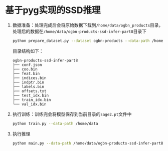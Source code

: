 # 基于pyg实现的SSD推理

1. 数据准备：处理完成后会将原始数据下载到`/home/data/ogbn_products`目录，处理后的数据在`/home/data/ogbn-products-ssd-infer-part8`目录下
    ```bash
    python prepare_dataset.py --dataset ogbn-products --data-path /home/data --num-parts 8 --part-method metis
    ```
    目录结构如下：
    ```
    ogbn-products-ssd-infer-part8
    ├── conf.json
    ├── coo.bin
    ├── feat.bin
    ├── indices.bin
    ├── indptr.bin
    ├── labels.bin
    ├── offsets.txt
    ├── test_idx.bin
    ├── train_idx.bin
    └── val_idx.bin
    ```
2. 执行训练：训练完会将模型保存到当前目录的`sage2.pt`文件中
    ```bash
    python train.py --data-path /home/data
    ```
3. 执行推理
    ```bash
    python main.py --data-path /home/data/ogbn-products-ssd-infer-part8 --num-layers 2
    ```
